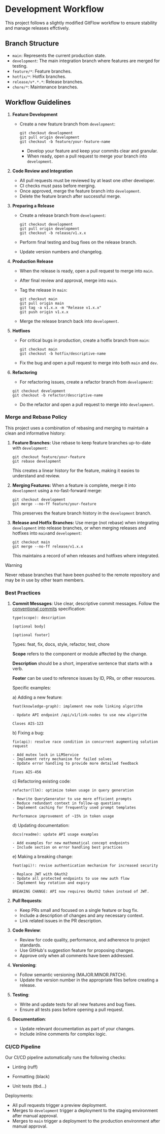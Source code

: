 # Development Workflow

This project follows a slightly modified GitFlow workflow to ensure stability and manage releases effctively.

## Branch Structure

- `main`: Represents the current production state.
- `development`: The main integration branch where features are merged for testing.
- `feature/*`: Feature branches.
- `hotfix/*`: Hotfix branches.
- `release/v*.*.*`: Release branches.
- `chore/*`: Maintenance branches.

## Workflow Guidelines

1. **Feature Development**

   - Create a new feature branch from `development`:

     ```shell
     git checkout development
     git pull origin development
     git checkout -b feature/your-feature-name
     ```

     - Develop your feature and keep your commits clear and granular.
     - When ready, open a pull request to merge your branch into `development`.

2. **Code Review and Integration**

   - All pull requests must be reviewed by at least one other developer.
   - CI checks must pass before merging.
   - Once approved, merge the feature branch into `development`.
   - Delete the feature branch after successful merge.

3. **Preparing a Release**

   - Create a release branch from `development`:

     ```shell
     git checkout development
     git pull origin development
     git checkout -b release/v1.x.x
     ```

   - Perform final testing and bug fixes on the release branch.
   - Update version numbers and changelog.

4. **Production Release**

   - When the release is ready, open a pull request to merge into `main`.
   - After final review and approval, merge into `main`.
   - Tag the release in `main`:

     ```shell
     git checkout main
     git pull origin main
     git tag -a v1.x.x -m "Release v1.x.x"
     git push origin v1.x.x
     ```

   - Merge the release branch back into `development`.

5. **Hotfixes**

   - For critical bugs in production, create a hotfix branch from `main`:

     ```shell
     git checkout main
     git checkout -b hotfix/descriptive-name
     ```

   - Fix the bug and open a pull request to merge into both `main` and `dev`.

6. **Refactoring**

   - For refactoring issues, create a refactor branch from `development`:

   ```shell
   git checkout development
   git checkout -b refactor/descriptive-name
   ```

   - Do the refactor and open a pull request to merge into `development`.

### Merge and Rebase Policy

This project uses a combination of rebasing and merging to maintain a clean and informative history:

1. **Feature Branches:** Use rebase to keep feature branches up-to-date with `development`:

   ```shell
   git checkout feature/your-feature
   git rebase development
   ```

   This creates a linear history for the feature, making it easies to understand and review.

2. **Merging Features:** When a feature is complete, merge it into `development` using a no-fast-forward merge:

   ```shell
   git checkout development
   git merge --no-ff feature/your-feature
   ```

   This preserves the feature branch history in the `development` branch.

3. **Release and Hotfix Branches:** Use merge (not rebase) when integrating `development` into release branches, or when merging releases and hotfixes into `main`and `development`:

   ```shell
   git checkout main
   git merge --no-ff release/v1.x.x
   ```

   This maintains a record of when releases and hotfixes where integrated.

> [!Warning]
>
> Never rebase branches that have been pushed to the remote repository and may be in use by other team members.

### Best Practices

1. **Commit Messages**: Use clear, descriptive commit messages. Follow the [conventional commits](https://www.conventionalcommits.org/en/v1.0.0/) specification:

   ```shell
   type(scope): description

   [optional body]

   [optional footer]
   ```

   Types: feat, fix, docs, style, refactor, test, chore

   **Scope** refers to the component or module affected by the change.

   **Description** should be a short, imperative sentence that starts with a verb.

   **Footer** can be used to reference issues by ID, PRs, or other resources.

   Specific examples:

   a) Adding a new feature:

   ```shell
   feat(knowledge-graph): implement new node linking algorithm

   - Update API endpoint /api/v1/link-nodes to use new algorithm

   Closes AIS-123
   ```

   b) Fixing a bug:

   ```
   fix(api): resolve race condition in concurrent augmenting solution request

   - Add mutex lock in LLMService
   - Implement retry mechanism for failed solves
   - Update error handling to provide more detailed feedback

   Fixes AIS-456
   ```

   c) Refactoring existing code:

   ```
   refactor(llm): optimize token usage in query generation

   - Rewrite QueryGenerator to use more efficient prompts
   - Reduce redundant context in follow-up questions
   - Implement caching for frequently used prompt templates

   Performance improvement of ~15% in token usage
   ```

   d) Updating documentation:

   ```
   docs(readme): update API usage examples

   - Add examples for new mathematical concept endpoints
   - Include section on error handling best practices
   ```

   e) Making a breaking change:

   ```
   feat(api)!: revise authentication mechanism for increased security

   - Replace JWT with OAuth2
   - Update all protected endpoints to use new auth flow
   - Implement key rotation and expiry

   BREAKING CHANGE: API now requires OAuth2 token instead of JWT.
   ```

2. **Pull Requests**:

   - Keep PRs small and focused on a single feature or bug fix.
   - Include a description of changes and any necessary context.
   - Link related issues in the PR description.

3. **Code Review**:

   - Review for code quality, performance, and adherence to project standards.
   - Use GitHub's suggestion feature for proposing changes.
   - Approve only when all comments have been addressed.

4. **Versioning**:

   - Follow semantic versioning (MAJOR.MINOR.PATCH).
   - Update the version number in the appropriate files before creating a release.

5. **Testing**:

   - Write and update tests for all new features and bug fixes.
   - Ensure all tests pass before opening a pull request.

6. **Documentation**:
   - Update relevant documentation as part of your changes.
   - Include inline comments for complex logic.

### CI/CD Pipeline

Our CI/CD pipeline automatically runs the following checks:

- Linting (ruff)

- Formatting (black)

- Unit tests (tbd...)

Deployments:

- All pull requests trigger a preview deployment.
- Merges to `development` trigger a deployment to the staging environment after manual approval.
- Merges to `main` trigger a deployment to the production environment after manual approval.
